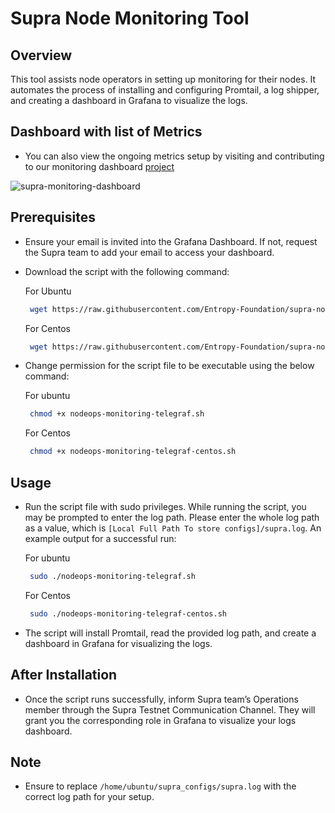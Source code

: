# Supra Node Monitoring Tool

## Overview
This tool assists node operators in setting up monitoring for their nodes. It automates the process of installing and configuring Promtail, a log shipper, and creating a dashboard in Grafana to visualize the logs.

## Dashboard with list of Metrics
- You can also view the ongoing metrics setup by visiting and contributing to our monitoring dashboard [project](https://github.com/orgs/Entropy-Foundation/projects/13)
  
![supra-monitoring-dashboard](https://github.com/Entropy-Foundation/supra-node-monitoring-tool/assets/90824946/dd86df57-529a-4490-94b9-1fdb2ec3dc0d)

## Prerequisites
- Ensure your email is invited into the Grafana Dashboard. If not, request the Supra team to add your email to access your dashboard.
- Download the script with the following command:

     For Ubuntu
    ```bash
     wget https://raw.githubusercontent.com/Entropy-Foundation/supra-node-monitoring-tool/master/nodeops-monitoring-telegraf.sh
    ```
     For Centos
    ```bash
     wget https://raw.githubusercontent.com/Entropy-Foundation/supra-node-monitoring-tool/master/nodeops-monitoring-telegraf-centos.sh
    ```

- Change permission for the script file to be executable using the below command:

    For ubuntu
    ```bash
     chmod +x nodeops-monitoring-telegraf.sh
    ```
    For Centos
    ```bash
     chmod +x nodeops-monitoring-telegraf-centos.sh
    ```

## Usage
- Run the script file with sudo privileges. While running the script, you may be prompted to enter the log path. Please enter the whole log path as a value, which is `[Local Full Path To store configs]/supra.log`. An example output for a successful run:
    
    For ubuntu
    ```bash
     sudo ./nodeops-monitoring-telegraf.sh
    ```
    For Centos
    ```bash
     sudo ./nodeops-monitoring-telegraf-centos.sh
    ```

- The script will install Promtail, read the provided log path, and create a dashboard in Grafana for visualizing the logs.

## After Installation
- Once the script runs successfully, inform Supra team’s Operations member through the Supra Testnet Communication Channel. They will grant you the corresponding role in Grafana to visualize your logs dashboard.

## Note
- Ensure to replace `/home/ubuntu/supra_configs/supra.log` with the correct log path for your setup.





